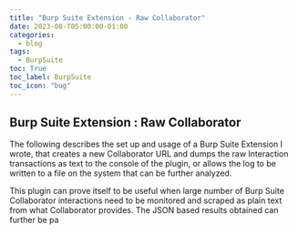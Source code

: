 ```yaml
---
title: "Burp Suite Extension - Raw Collaborator"
date: 2023-08-T05:00:00-01:00
categories:
  - blog
tags:
  - BurpSuite
toc: True
toc_label: BurpSuite
toc_icon: "bug"
---
```


## Burp Suite Extension : Raw Collaborator

The following describes the set up and usage of a Burp Suite Extension I wrote, that creates a new Collaborator URL and dumps the raw Interaction transactions as text to the console of the plugin, or allows the log to be written to a file on the system that can be further analyzed.

This plugin can prove itself to be useful when large number of Burp Suite Collaborator interactions need to be monitored and scraped as plain text from what Collaborator provides. The JSON based results obtained can further be pa

